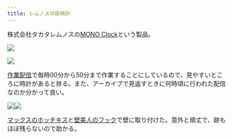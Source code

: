 ```yaml
---
title: レムノスの掛時計
---
```

株式会社タカタレムノスの[MONO Clock](https://www.amazon.co.jp/dp/B004UIT8BK)という製品。

![](https://lh5.googleusercontent.com/tS82Pw41YpEPbGLEqzl0xRfvitiJPgz8r330ffrZD1LL4I82XDajmDHiQvSd1fX7JCOXw08qQhhWzCfbccrNCdEE1yGt3Xoq2MrhkpNR1iMEdgy9gTE_kSJ-3kUAbS1PSZDtEQQteH4Hd55UXCvOeA)

![](https://lh5.googleusercontent.com/r6EGJikWdOLBMOtmOqaoRXZdwZO_yi7go47VEFtlPk15cYKnMtHiEYSIkJingQMHwNAtQ2RiZ77yZ2BtKl_jLgGSHrxN-J4mBbpXXJpauIG9OjO5CaEWPa0pnLbZ58noleKqZ_MjK21zMqHUG3RNKw)

[作業配信](https://www.youtube.com/channel/UC5s-KpSDGzxWPWNv94PnJHw)で毎時00分から50分まで作業することにしているので、見やすいところに時計があると捗る。また、アーカイブで見返すときに何時頃に行われた配信なのか分かって良い。

![](https://lh3.googleusercontent.com/dFiYQznnPPKHYk0is1Gg88f-eJxvWvXE9w0ypAF3GTTQLJQlVbPDVu7KcAIEr_R-Q3-ZkR7L48Is2t3lNlK2PjXwS6xwqyrbYWA4y7jMDlpIqpWrWDTQBmsg7VRLBUEDaQCN5D9C_umjX4tlRlfIVw)![](https://lh6.googleusercontent.com/0_hqsE8VRgrbV1NyutkYo51EKttoHIaxfnvXYZ7a_I1EPJvqAx0ARUXZHHIiBnXLjFWMtUgQ2akRZJgjn8BaGrgUHfHmcVFBm-_xtrk5KEkHJdlAUgnBuIn6x8iBBI3dCkUSHBNb_yciXaXPYBDHuw)

[マックスのホッチキス](https://www.amazon.co.jp/dp/B000O9WRWG)と[壁美人のフック](https://www.amazon.co.jp/dp/B00CU78TDG)で壁に取り付けた。意外と頑丈で、跡もほぼ残らないので助かる。

